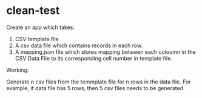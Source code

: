 # clean-test

Create an app which takes:
1. CSV template file
2. A csv data file which contains records in each row.
3. A mapping.json file which stores mapping between each coloumn in the CSV Data File to its corresponding cell number in
   template file.
   
Working:

Generate n csv files from the temmplate file for n rows in the data file. For example, if data file has 5 rows, then 5 csv
files needs to be generated.
